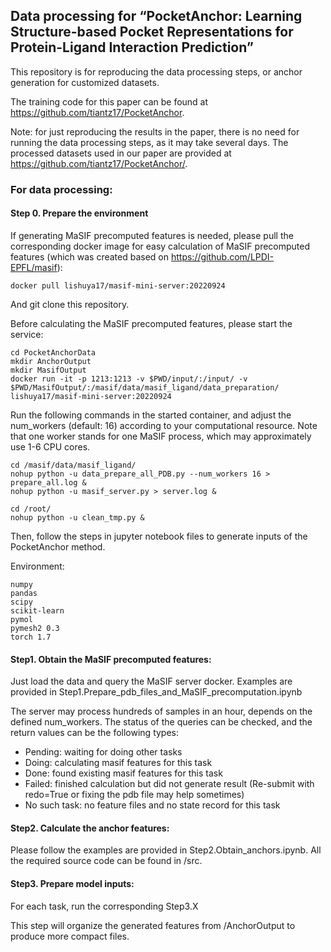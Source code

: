 ## Data processing for “PocketAnchor: Learning Structure-based Pocket Representations for Protein-Ligand Interaction Prediction”

This repository is for reproducing the data processing steps, or anchor generation for customized datasets. 

The training code for this paper can be found at https://github.com/tiantz17/PocketAnchor.

Note: for just reproducing the results in the paper, there is no need for running the data processing steps, as it may take several days. The processed datasets used in our paper are provided at https://github.com/tiantz17/PocketAnchor/.

### For data processing:

#### Step 0. Prepare the environment

If generating MaSIF precomputed features is needed, please pull the corresponding docker image for easy calculation of MaSIF precomputed features (which was created based on https://github.com/LPDI-EPFL/masif):

```
docker pull lishuya17/masif-mini-server:20220924
```

And git clone this repository.

Before calculating the MaSIF precomputed features, please start the service:

```
cd PocketAnchorData
mkdir AnchorOutput
mkdir MasifOutput
docker run -it -p 1213:1213 -v $PWD/input/:/input/ -v $PWD/MasifOutput/:/masif/data/masif_ligand/data_preparation/ lishuya17/masif-mini-server:20220924
```

Run the following commands in the started container, and adjust the num_workers (default: 16) according to your computational resource. Note that one worker stands for one MaSIF process, which may approximately use 1-6 CPU cores.

```
cd /masif/data/masif_ligand/
nohup python -u data_prepare_all_PDB.py --num_workers 16 > prepare_all.log &
nohup python -u masif_server.py > server.log &

cd /root/
nohup python -u clean_tmp.py &
```

Then, follow the steps in jupyter notebook files to generate inputs of the PocketAnchor method.

Environment:

```
numpy
pandas
scipy
scikit-learn
pymol
pymesh2 0.3
torch 1.7
```

#### Step1. Obtain the MaSIF precomputed features:

Just load the data and query the MaSIF server docker. Examples are provided in Step1.Prepare_pdb_files_and_MaSIF_precomputation.ipynb

The server may process hundreds of samples in an hour, depends on the defined num_workers. The status of the queries can be checked, and the return values can be the following types:

- Pending: waiting for doing other tasks
- Doing: calculating masif features for this task
- Done: found existing masif features for this task
- Failed: finished calculation but did not generate result (Re-submit with redo=True or fixing the pdb file may help sometimes)
- No such task: no feature files and no state record for this task

#### Step2. Calculate the anchor features:

Please follow the examples are provided in Step2.Obtain_anchors.ipynb. All the required source code can be found in /src.

#### Step3. Prepare model inputs:

For each task, run the corresponding Step3.X

This step will organize the generated features from /AnchorOutput to produce more compact files.
